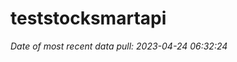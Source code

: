 
<!-- README.md is generated from README.Rmd. Please edit that file -->

# teststocksmartapi

*Date of most recent data pull: 2023-04-24 06:32:24*
